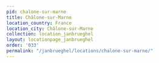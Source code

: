```yaml
---
pid: chalone-sur-marne
title: Châlone-sur-Marne
location_country: France
location_city: Châlone-sur-Marne
collection: location_janbrueghel
layout: locationpage_janbrueghel
order: '033'
permalink: "/janbrueghel/locations/chalone-sur-marne/"
---
```

